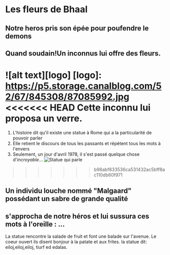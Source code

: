 # Les fleurs de Bhaal 
## Notre heros pris son épée pour poufendre le demons
## Quand soudain!Un inconnus lui offre des fleurs.
![alt text][logo]
[logo]: https://p5.storage.canalblog.com/52/67/845308/87085992.jpg
<<<<<<< HEAD
Cette inconnu lui proposa un verre.
=======
1. L'histoire dit qu'il existe une statue à Rome qui a la particularité de pouvoir parler
2. Elle retient le discours de tous les passants et répètent tous les mots à l'envers
3. Seulement, un jour d'avril 1978, il s'est passé quelque chose d'*incroyable*...
![Statue qui parle](http://img.over-blog-kiwi.com/300x300/1/41/70/69/20160214/ob_f803a4_la-statue-et-apple.JPG)
>>>>>>> b98abf833536ca531432ac5bff8ac110db60f971

## Un individu louche nommé "Malgaard" possédant un sabre de grande qualité
## s'approcha de notre héros et lui sussura ces mots à l'oreille : ... 

La statue rencontre la salade de fruit et font une balade sur l'avenue.
Le coeur ouvert ils disent bonjour à la patate et aux frites.
la statue dit: eiloj,eiloj,eiloj, tiurf ed edalas.